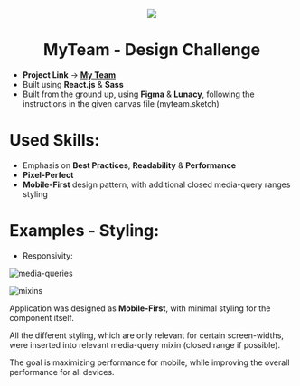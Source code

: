 <p align="center">
  <img class="center" src="https://github.com/VadimEp622/proj-my-team-design-challenge/assets/118854398/10690ef3-793c-47f3-a23a-770e2366143c">
</p>


<h1 align="center"> MyTeam - Design Challenge </h1>


- **Project Link** -> [**My Team**](https://vadimep622.github.io/proj-my-team-design-challenge/)
- Built using **React.js** & **Sass**
- Built from the ground up, using **Figma** & **Lunacy**, following the instructions in the given canvas file (myteam.sketch)

# Used Skills:

 - Emphasis on **Best Practices**, **Readability** & **Performance**
 - **Pixel-Perfect**
 - **Mobile-First** design pattern, with additional closed media-query ranges styling

# Examples - Styling:

- Responsivity:

![media-queries](https://github.com/VadimEp622/proj-my-team-design-challenge/assets/118854398/029b99e2-9bb7-430b-9421-0396a0cc077a)

![mixins](https://github.com/VadimEp622/proj-my-team-design-challenge/assets/118854398/75668f79-2d89-42e3-9f61-19141d94ae85)

Application was designed as **Mobile-First**, with minimal styling for the component itself.

All the different styling, which are only relevant for certain screen-widths, were inserted into relevant media-query mixin (closed range if possible).

The goal is maximizing performance for mobile, while improving the overall performance for all devices.

